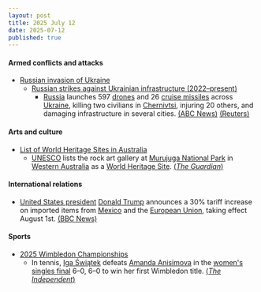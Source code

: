 ```yaml
---
layout: post
title: 2025 July 12
date: 2025-07-12
published: true
---
```



#### Armed conflicts and attacks

* [Russian invasion of Ukraine](https://en.wikipedia.org/wiki/Russian_invasion_of_Ukraine "Russian invasion of Ukraine")
  * [Russian strikes against Ukrainian infrastructure (2022–present)](https://en.wikipedia.org/wiki/Russian_strikes_against_Ukrainian_infrastructure_%282022%E2%80%93present%29 "Russian strikes against Ukrainian infrastructure (2022–present)")
    * [Russia](https://en.wikipedia.org/wiki/Russia "Russia") launches 597 [drones](https://en.wikipedia.org/wiki/Drone_warfare "Drone warfare") and 26 [cruise missiles](https://en.wikipedia.org/wiki/Cruise_missiles "Cruise missiles") across [Ukraine](https://en.wikipedia.org/wiki/Ukraine "Ukraine"), killing two civilians in [Chernivtsi](https://en.wikipedia.org/wiki/Chernivtsi "Chernivtsi"), injuring 20 others, and damaging infrastructure in several cities. [(ABC News)](https://abcnews.go.com/International/russian-strike-on-ukraine-overnight-600-drones/story?id=123697825) [(Reuters)](https://www.reuters.com/world/russias-drones-missile-barrage-targets-ukraines-west-kills-two-2025-07-12/)

#### Arts and culture

* [List of World Heritage Sites in Australia](https://en.wikipedia.org/wiki/List_of_World_Heritage_Sites_in_Australia "List of World Heritage Sites in Australia")
  * [UNESCO](https://en.wikipedia.org/wiki/UNESCO "UNESCO") lists the rock art gallery at [Murujuga National Park](https://en.wikipedia.org/wiki/Murujuga_National_Park "Murujuga National Park") in [Western Australia](https://en.wikipedia.org/wiki/Western_Australia "Western Australia") as a [World Heritage Site](https://en.wikipedia.org/wiki/World_Heritage_Site "World Heritage Site"). [(*The Guardian*)](https://www.theguardian.com/australia-news/2025/jul/11/wa-murujuga-rock-art-placed-on-unesco-world-heritage-list)

#### International relations

* [United States president](https://en.wikipedia.org/wiki/United_States_president "United States president") [Donald Trump](https://en.wikipedia.org/wiki/Donald_Trump "Donald Trump") announces a 30% tariff increase on imported items from [Mexico](https://en.wikipedia.org/wiki/Mexico "Mexico") and the [European Union](https://en.wikipedia.org/wiki/European_Union "European Union"), taking effect August 1st. [(BBC News)](https://www.bbc.com/news/articles/cyvj13d9ylpo)

#### Sports

* [2025 Wimbledon Championships](https://en.wikipedia.org/wiki/2025_Wimbledon_Championships "2025 Wimbledon Championships")
  * In tennis, [Iga Świątek](https://en.wikipedia.org/wiki/Iga_%C5%9Awi%C4%85tek "Iga Świątek") defeats [Amanda Anisimova](https://en.wikipedia.org/wiki/Amanda_Anisimova "Amanda Anisimova") in the [women's singles final](https://en.wikipedia.org/wiki/2025_Wimbledon_Championships_%E2%80%93_Women%27s_singles "2025 Wimbledon Championships – Women's singles") 6–0, 6–0 to win her first Wimbledon title. [(*The Independent*)](https://www.independent.co.uk/sport/tennis/iga-swiatek-wimbledon-centre-court-agnieszka-radwanska-steffi-graf-b2787900.html)
